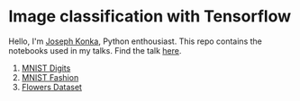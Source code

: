 # Image classification with Tensorflow
Hello, I'm [Joseph Konka](https://www.linkedin.com/in/joseph-koami-konka/), Python enthousiast. This repo contains the notebooks used in my talks. Find the talk [here]().

1. [MNIST Digits](01_Digits.ipynb)
2. [MNIST Fashion](02_Fashion.ipynb)
3. [Flowers Dataset](03_Flowers.ipynb)

